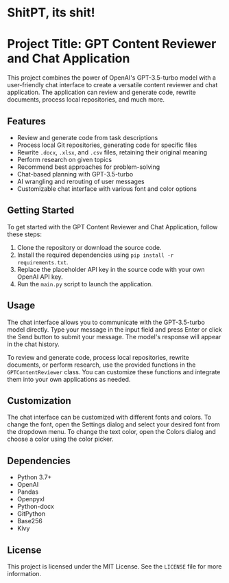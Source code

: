 # ShitPT, its shit!
# Project Title: GPT Content Reviewer and Chat Application

This project combines the power of OpenAI's GPT-3.5-turbo model with a user-friendly chat interface to create a versatile content reviewer and chat application. The application can review and generate code, rewrite documents, process local repositories, and much more.

## Features

- Review and generate code from task descriptions
- Process local Git repositories, generating code for specific files
- Rewrite `.docx`, `.xlsx`, and `.csv` files, retaining their original meaning
- Perform research on given topics
- Recommend best approaches for problem-solving
- Chat-based planning with GPT-3.5-turbo
- AI wrangling and rerouting of user messages
- Customizable chat interface with various font and color options

## Getting Started

To get started with the GPT Content Reviewer and Chat Application, follow these steps:

1. Clone the repository or download the source code.
2. Install the required dependencies using `pip install -r requirements.txt`.
3. Replace the placeholder API key in the source code with your own OpenAI API key.
4. Run the `main.py` script to launch the application.

## Usage

The chat interface allows you to communicate with the GPT-3.5-turbo model directly. Type your message in the input field and press Enter or click the Send button to submit your message. The model's response will appear in the chat history.

To review and generate code, process local repositories, rewrite documents, or perform research, use the provided functions in the `GPTContentReviewer` class. You can customize these functions and integrate them into your own applications as needed.

## Customization

The chat interface can be customized with different fonts and colors. To change the font, open the Settings dialog and select your desired font from the dropdown menu. To change the text color, open the Colors dialog and choose a color using the color picker.

## Dependencies

- Python 3.7+
- OpenAI
- Pandas
- Openpyxl
- Python-docx
- GitPython
- Base256
- Kivy

## License

This project is licensed under the MIT License. See the `LICENSE` file for more information.
